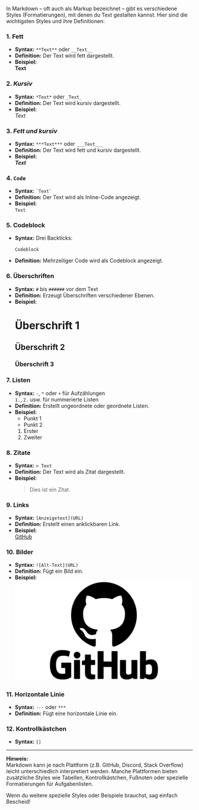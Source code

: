 In Markdown – oft auch als Markup bezeichnet – gibt es verschiedene Styles (Formatierungen), mit denen du Text gestalten kannst. Hier sind die wichtigsten Styles und ihre Definitionen:

### 1. **Fett**
- **Syntax:** `**Text**` oder `__Text__`
- **Definition:** Der Text wird fett dargestellt.
- **Beispiel:**  
  **Text**

### 2. *Kursiv*
- **Syntax:** `*Text*` oder `_Text_`
- **Definition:** Der Text wird kursiv dargestellt.
- **Beispiel:**  
  *Text*

### 3. ***Fett und kursiv***
- **Syntax:** `***Text***` oder `___Text___`
- **Definition:** Der Text wird fett und kursiv dargestellt.
- **Beispiel:**  
  ***Text***

### 4. `Code`
- **Syntax:** `` `Text` ``
- **Definition:** Der Text wird als Inline-Code angezeigt.
- **Beispiel:**  
  `Text`

### 5. Codeblock
- **Syntax:** Drei Backticks:  
  ```
  Codeblock
  ```
- **Definition:** Mehrzeiliger Code wird als Codeblock angezeigt.

### 6. Überschriften
- **Syntax:** `#` bis `######` vor dem Text
- **Definition:** Erzeugt Überschriften verschiedener Ebenen.
- **Beispiel:**  
  # Überschrift 1  
  ## Überschrift 2  
  ### Überschrift 3

### 7. Listen
- **Syntax:** `-`, `*` oder `+` für Aufzählungen  
  `1.`, `2.` usw. für nummerierte Listen
- **Definition:** Erstellt ungeordnete oder geordnete Listen.
- **Beispiel:**  
  - Punkt 1  
  - Punkt 2  
  1. Erster  
  2. Zweiter

### 8. Zitate
- **Syntax:** `> Text`
- **Definition:** Der Text wird als Zitat dargestellt.
- **Beispiel:**  
  > Dies ist ein Zitat.

### 9. Links
- **Syntax:** `[Anzeigetext](URL)`
- **Definition:** Erstellt einen anklickbaren Link.
- **Beispiel:**  
  [GitHub](https://github.com)

### 10. Bilder
- **Syntax:** `![Alt-Text](URL)`
- **Definition:** Fügt ein Bild ein.
- **Beispiel:**  
  ![Beispielbild](GitHubLogo.png)

### 11. Horizontale Linie
- **Syntax:** `---` oder `***`
- **Definition:** Fügt eine horizontale Linie ein.

### 12. Kontrollkästchen
- **Syntax:** `[]`
---

**Hinweis:**  
Markdown kann je nach Plattform (z.B. GitHub, Discord, Stack Overflow) leicht unterschiedlich interpretiert werden. Manche Plattformen bieten zusätzliche Styles wie Tabellen, Kontrollkästchen, Fußnoten oder spezielle Formatierungen für Aufgabenlisten.

Wenn du weitere spezielle Styles oder Beispiele brauchst, sag einfach Bescheid!
